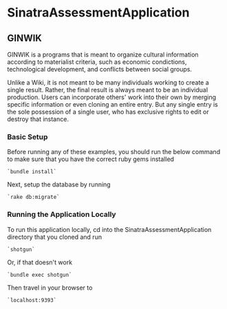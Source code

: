 # SinatraAssessmentApplication

## GINWIK

GINWIK is a programs that is meant to organize cultural information according to materialist criteria, such as economic condictions, technological development, and conflicts between social groups.

Unlike a Wiki, it is not meant to be many individuals working to create a single result. Rather, the final result is always meant to be an individual production. Users can incorporate others' work into their own by merging specific information or even cloning an entire entry. But any single entry is the sole possession of a single user, who has exclusive rights to edit or destroy that instance.

### Basic Setup

Before running any of these examples, you should run the below command to make sure that you have the correct ruby gems installed

    `bundle install`

Next, setup the database by running

    `rake db:migrate`

### Running the Application Locally

To run this application locally, cd into the SinatraAssessmentApplication directory that you cloned and run

    `shotgun` 

Or, if that doesn't work

    `bundle exec shotgun` 

Then travel in your browser to

    `localhost:9393`


